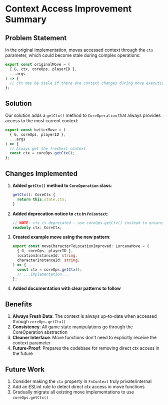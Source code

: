 # Context Access Improvement Summary

## Problem Statement

In the original implementation, moves accessed context through the `ctx` parameter, which could become stale during complex operations:

```typescript
export const originalMove = (
  { G, ctx, coreOps, playerID },
  ...args
) => {
  // ctx may be stale if there are context changes during move execution
};
```

## Solution

Our solution adds a `getCtx()` method to `CoreOperation` that always provides access to the most current context:

```typescript
export const betterMove = (
  { G, coreOps, playerID },
  ...args
) => {
  // Always get the freshest context
  const ctx = coreOps.getCtx();
};
```

## Changes Implemented

1. **Added `getCtx()` method to `CoreOperation` class**:
   ```typescript
   getCtx(): CoreCtx {
     return this.state.ctx;
   }
   ```

2. **Added deprecation notice to `ctx` in `FnContext`**:
   ```typescript
   // NOTE: ctx is deprecated - use coreOps.getCtx() instead to ensure you always have the latest context
   readonly ctx: CoreCtx;
   ```

3. **Created example move using the new pattern**:
   ```typescript
   export const moveCharacterToLocationImproved: LorcanaMove = (
     { G, coreOps, playerID },
     locationInstanceId: string,
     characterInstanceId: string,
   ) => {
     const ctx = coreOps.getCtx();
     // ...implementation...
   };
   ```

4. **Added documentation with clear patterns to follow**

## Benefits

1. **Always Fresh Data**: The context is always up-to-date when accessed through `coreOps.getCtx()`
2. **Consistency**: All game state manipulations go through the CoreOperation abstraction
3. **Cleaner Interface**: Move functions don't need to explicitly receive the context parameter
4. **Future-Proof**: Prepares the codebase for removing direct ctx access in the future

## Future Work

1. Consider making the `ctx` property in `FnContext` truly private/internal
2. Add an ESLint rule to detect direct ctx access in move functions
3. Gradually migrate all existing move implementations to use `coreOps.getCtx()` 